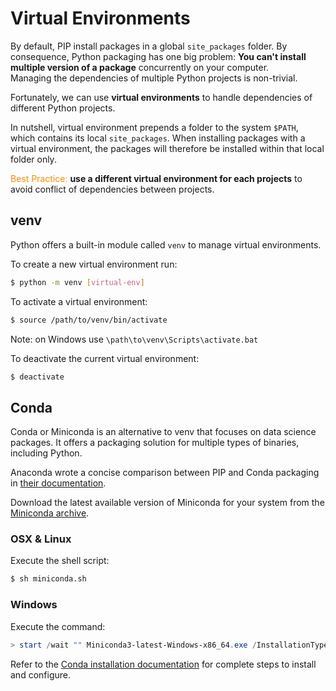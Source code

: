 # Virtual Environments

By default, PIP install packages in a global `site_packages` folder.
By consequence, Python packaging has one big problem: **You can't install multiple version of a package** concurrently on your computer.<br>
Managing the dependencies of multiple Python projects is non-trivial.

Fortunately, we can use **virtual environments** to handle dependencies of different Python projects.

In nutshell, virtual environment prepends a folder to the system `$PATH`, which contains its local `site_packages`.
When installing packages with a virtual environment, the packages will therefore be installed within that local folder only.

<span style="color: DarkOrange">Best Practice:</span>
**use a different virtual environment for each projects** to avoid conflict of dependencies between projects.

## venv

Python offers a built-in module called `venv` to manage virtual environments.

To create a new virtual environment run:

```bash
$ python -m venv [virtual-env]
```

To activate a virtual environment:

```bash
$ source /path/to/venv/bin/activate
```

Note: on Windows use `\path\to\venv\Scripts\activate.bat`

To deactivate the current virtual environment:

```bash
$ deactivate
```

## Conda

Conda or Miniconda is an alternative to venv that focuses on data science packages.
It offers a packaging solution for multiple types of binaries, including Python.

Anaconda wrote a concise comparison between PIP and Conda packaging in [their documentation](https://www.anaconda.com/blog/understanding-conda-and-pip).

Download the latest available version of Miniconda for your system from the [Miniconda archive](https://repo.anaconda.com/miniconda/).

### OSX & Linux

Execute the shell script:

```bash
$ sh miniconda.sh
```

### Windows

Execute the command:

```powershell
> start /wait "" Miniconda3-latest-Windows-x86_64.exe /InstallationType=JustMe /RegisterPython=0 /S /D=%UserProfile%\Miniconda3
```

Refer to the [Conda installation documentation](https://conda.io/projects/conda/en/stable/user-guide/install/index.html) for complete steps to install and configure.
